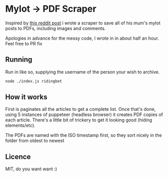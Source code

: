# Mylot -> PDF Scraper

Inspired by [this reddit post](https://www.reddit.com/r/DataHoarder/comments/m3c0c2/my_mother_just_passed_away_she_wrote_extensively/) i wrote a scraper to save all of his mum's mylot posts to PDFs, including images and comments.

Apologies in advance for the messy code, I wrote in in about half an hour. Feel free to PR fix


## Running

Run in like so, supplying the username of the person your wish to archive.

```bash
node ./index.js ridingbet 
```

## How it works

First is paginates all the articles to get a complete list. Once that's done, using 5 instances of puppeteer (headless browser) it creates PDF copies of each article. There's a little bit of trickery to get it looking good (hiding elements/etc).

The PDFs are named with the ISO timestamp first, so they sort nicely in the folder from oldest to newest

## Licence

MIT, do you want want :)
